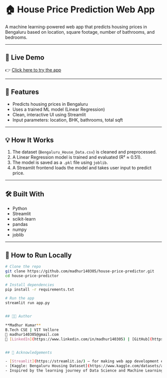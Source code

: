 # 🏠 House Price Prediction Web App

A machine learning-powered web app that predicts housing prices in Bengaluru based on location, square footage, number of bathrooms, and bedrooms.

---

## 🚀 Live Demo

👉 [Click here to try the app](https://house-price-predictor-babmyikfyjxf4npuulpuki.streamlit.app/)

---

## 🧠 Features

- Predicts housing prices in Bengaluru
- Uses a trained ML model (Linear Regression)
- Clean, interactive UI using Streamlit
- Input parameters: location, BHK, bathrooms, total sqft

---

## 💡 How It Works

1. The dataset (`Bengaluru_House_Data.csv`) is cleaned and preprocessed.
2. A Linear Regression model is trained and evaluated (R² ≈ 0.51).
3. The model is saved as a `.pkl` file using `joblib`.
4. A Streamlit frontend loads the model and takes user input to predict price.

---

## 🛠️ Built With

- Python
- Streamlit
- scikit-learn
- pandas
- numpy
- joblib

---

## 🧪 How to Run Locally

```bash
# Clone the repo
git clone https://github.com/madhur140305/house-price-predictor.git
cd house-price-predictor

# Install dependencies
pip install -r requirements.txt

# Run the app
streamlit run app.py


## 🧑‍💻 Author

**Madhur Kumar**  
B.Tech CSE | VIT Vellore  
📧 madhur140305@gmail.com  
🔗 [LinkedIn](https://www.linkedin.com/in/madhur140305) | [GitHub](https://github.com/madhur140305)


## 🙏 Acknowledgements

- [Streamlit](https://streamlit.io/) — for making web app development easy and fast
- [Kaggle: Bengaluru Housing Dataset](https://www.kaggle.com/datasets/amitabhajoy/bengaluru-house-price-data) — used for training the model
- Inspired by the learning journey of Data Science and Machine Learning


